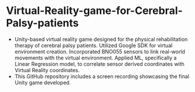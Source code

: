 # Virtual-Reality-game-for-Cerebral-Palsy-patients
- Unity-based virtual reality game designed for the physical rehabilitation therapy of cerebral palsy patients. Utilized Google SDK for virtual environment creation. Incorporated BNO055 sensors to link real-world movements with the virtual environment. Applied ML, specifically a Linear Regression model, to correlate sensor derived coordinates with Virtual Reality coordinates.
- This GitHub repository includes a screen recording showcasing the final Unity game developed.
